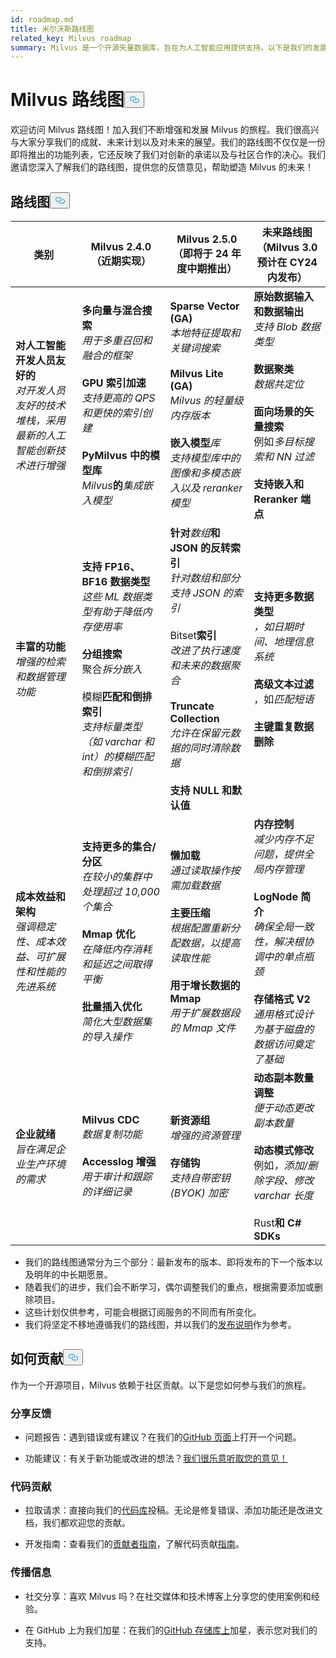 ```yaml
---
id: roadmap.md
title: 米尔沃斯路线图
related_key: Milvus roadmap
summary: Milvus 是一个开源矢量数据库，旨在为人工智能应用提供支持。以下是我们的发展路线图。
---
```

<h1 id="Milvus-Roadmap" class="common-anchor-header">Milvus 路线图<button data-href="#Milvus-Roadmap" class="anchor-icon" translate="no">
      <svg translate="no"
        aria-hidden="true"
        focusable="false"
        height="20"
        version="1.1"
        viewBox="0 0 16 16"
        width="16"
      >
        <path
          fill="#0092E4"
          fill-rule="evenodd"
          d="M4 9h1v1H4c-1.5 0-3-1.69-3-3.5S2.55 3 4 3h4c1.45 0 3 1.69 3 3.5 0 1.41-.91 2.72-2 3.25V8.59c.58-.45 1-1.27 1-2.09C10 5.22 8.98 4 8 4H4c-.98 0-2 1.22-2 2.5S3 9 4 9zm9-3h-1v1h1c1 0 2 1.22 2 2.5S13.98 12 13 12H9c-.98 0-2-1.22-2-2.5 0-.83.42-1.64 1-2.09V6.25c-1.09.53-2 1.84-2 3.25C6 11.31 7.55 13 9 13h4c1.45 0 3-1.69 3-3.5S14.5 6 13 6z"
        ></path>
      </svg>
    </button></h1><p>欢迎访问 Milvus 路线图！加入我们不断增强和发展 Milvus 的旅程。我们很高兴与大家分享我们的成就、未来计划以及对未来的展望。我们的路线图不仅仅是一份即将推出的功能列表，它还反映了我们对创新的承诺以及与社区合作的决心。我们邀请您深入了解我们的路线图，提供您的反馈意见，帮助塑造 Milvus 的未来！</p>
<h2 id="Roadmap" class="common-anchor-header">路线图<button data-href="#Roadmap" class="anchor-icon" translate="no">
      <svg translate="no"
        aria-hidden="true"
        focusable="false"
        height="20"
        version="1.1"
        viewBox="0 0 16 16"
        width="16"
      >
        <path
          fill="#0092E4"
          fill-rule="evenodd"
          d="M4 9h1v1H4c-1.5 0-3-1.69-3-3.5S2.55 3 4 3h4c1.45 0 3 1.69 3 3.5 0 1.41-.91 2.72-2 3.25V8.59c.58-.45 1-1.27 1-2.09C10 5.22 8.98 4 8 4H4c-.98 0-2 1.22-2 2.5S3 9 4 9zm9-3h-1v1h1c1 0 2 1.22 2 2.5S13.98 12 13 12H9c-.98 0-2-1.22-2-2.5 0-.83.42-1.64 1-2.09V6.25c-1.09.53-2 1.84-2 3.25C6 11.31 7.55 13 9 13h4c1.45 0 3-1.69 3-3.5S14.5 6 13 6z"
        ></path>
      </svg>
    </button></h2><table>
    <thead>
        <tr>
            <th>类别</th>
            <th>Milvus 2.4.0（近期实现）</th>
            <th>Milvus 2.5.0（即将于 24 年度中期推出）</th>
            <th>未来路线图（Milvus 3.0 预计在 CY24 内发布）</th>
        </tr>
    </thead>
    <tbody>
        <tr>
            <td><strong>对人工智能开发人员友好的</strong><br/><i>对开发人员友好的技术堆栈，采用最新的人工智能创新技术进行增强</i></td>
            <td><strong>多向量与混合搜索</strong><br/><i>用于多重召回和融合的框架</i><br/><br/><strong>GPU 索引加速</strong><br/><i>支持更高的 QPS 和更快的索引创建</i><br/><br/><strong>PyMilvus 中的模型库</strong><br/><i>Milvus</i><strong>的</strong><i>集成嵌入模型</i></td>
            <td><strong>Sparse Vector (GA)</strong><br/><i>本地特征提取和关键词搜索</i><br/><br/><strong>Milvus Lite (GA)</strong><br/><i>Milvus 的轻量级内存版本</i><br/><br/><strong>嵌入模型</strong><i>库</i><br/><i>支持模型库中</i><i>的</i><i>图像和多模态嵌入以及 reranker 模型</i></td>
            <td><strong>原始数据输入和数据输出</strong><br/><i>支持 Blob 数据类型</i><br/><br/><strong>数据聚类</strong><br/><i>数据共定位</i><br/><br/><strong>面向场景的矢量搜索</strong><br/> 例如<i>多目标搜索和 NN 过滤</i><br/><br/><strong>支持嵌入和 Reranker 端点</strong></td>
        </tr>
        <tr>
            <td><strong>丰富的功能</strong><br/><i>增强的检索和数据管理功能</i></td>
            <td><strong>支持 FP16、BF16 数据类型</strong><br/><i>这些 ML 数据类型有助于降低内存使用率</i><br/><br/><strong>分组搜索</strong><br/> 聚合<i>拆分嵌入</i><br/><br/> 模糊<strong>匹配和倒排索引</strong><br/><i>支持标量类型（如 varchar 和 int）的模糊匹配和倒排索引</i></td>
            <td><strong>针对</strong><i>数组</i><strong>和 JSON 的反转索引</strong><br/><i>针对数组和部分支持 JSON 的索引</i><br/><br/> Bitset<strong>索引</strong><br/><i>改进了执行速度和未来的数据聚合</i><br/><br/><strong>Truncate Collection</strong><br/><i>允许在保留元数据的同时清除数据</i><br/><br/><strong>支持 NULL 和默认值</strong></td>
            <td><strong>支持更多数据类型</strong><br/><i>，如日期时间、地理信息系统</i><br/><br/><strong>高级文本过滤</strong><br/> ，如<i>匹配短语</i><br/><br/><strong>主键重复数据删除</strong></td>
        </tr>
        <tr>
            <td><strong>成本效益和架构</strong><br/><i>强调稳定性、成本效益、可扩展性和性能的先进系统</i></td>
            <td><strong>支持更多的集合/分区</strong><br/><i>在较小的集群中处理超过 10,000 个集合</i><br/><br/><strong>Mmap 优化</strong><br/><i>在降低内存消耗和延迟之间取得平衡</i><br/><br/><strong>批量插入优化</strong><br/><i>简化大型数据集的导入</i><i>操作</i></td>
            <td><strong>懒加载</strong><br/><i>通过读取操作按需加载数据</i><br/><br/><strong>主要压缩</strong><br/><i>根据配置重新分配数据，以提高读取性能</i><br/><br/><strong>用于增长数据的 Mmap</strong><br/><i>用于扩展数据段的 Mmap 文件</i></td>
            <td><strong>内存控制</strong><br/><i>减少内存不足问题，提供全局内存管理</i><br/><br/><strong>LogNode 简介</strong><br/><i>确保全局一致性，解决根协调中的单点瓶颈</i><br/><br/><strong>存储格式 V2</strong><br/><i>通用格式设计为基于磁盘的数据访问奠定了基础</i></td>
        </tr>
        <tr>
            <td><strong>企业就绪</strong><br/><i>旨在满足企业生产环境的需求</i></td>
            <td><strong>Milvus CDC</strong><br/><i>数据复制功能</i><br/><br/><strong>Accesslog 增强</strong><br/><i>用于审计和跟踪的详细记录</i></td>
            <td><strong>新资源组</strong><br/><i>增强的资源管理</i><br/><br/><strong>存储钩</strong><br/><i>支持自带密钥 (BYOK) 加密</i></td>
            <td><strong>动态副本数量调整</strong><br/><i>便于动态更改副本数量</i><br/><br/><strong>动态模式修改</strong><br/> 例如<i>，添加/删除字段、修改 varchar 长度</i><br/><br/> Rust<strong>和 C# SDKs</strong></td>
        </tr>
    </tbody>
</table>
<ul>
<li>我们的路线图通常分为三个部分：最新发布的版本、即将发布的下一个版本以及明年的中长期愿景。</li>
<li>随着我们的进步，我们会不断学习，偶尔调整我们的重点，根据需要添加或删除项目。</li>
<li>这些计划仅供参考，可能会根据订阅服务的不同而有所变化。</li>
<li>我们将坚定不移地遵循我们的路线图，并以我们的<a href="/docs/zh/release_notes.md">发布说明</a>作为参考。</li>
</ul>
<h2 id="How-to-contribute" class="common-anchor-header">如何贡献<button data-href="#How-to-contribute" class="anchor-icon" translate="no">
      <svg translate="no"
        aria-hidden="true"
        focusable="false"
        height="20"
        version="1.1"
        viewBox="0 0 16 16"
        width="16"
      >
        <path
          fill="#0092E4"
          fill-rule="evenodd"
          d="M4 9h1v1H4c-1.5 0-3-1.69-3-3.5S2.55 3 4 3h4c1.45 0 3 1.69 3 3.5 0 1.41-.91 2.72-2 3.25V8.59c.58-.45 1-1.27 1-2.09C10 5.22 8.98 4 8 4H4c-.98 0-2 1.22-2 2.5S3 9 4 9zm9-3h-1v1h1c1 0 2 1.22 2 2.5S13.98 12 13 12H9c-.98 0-2-1.22-2-2.5 0-.83.42-1.64 1-2.09V6.25c-1.09.53-2 1.84-2 3.25C6 11.31 7.55 13 9 13h4c1.45 0 3-1.69 3-3.5S14.5 6 13 6z"
        ></path>
      </svg>
    </button></h2><p>作为一个开源项目，Milvus 依赖于社区贡献。以下是您如何参与我们的旅程。</p>
<h3 id="Share-feedback" class="common-anchor-header">分享反馈</h3><ul>
<li><p>问题报告：遇到错误或有建议？在我们的<a href="https://github.com/milvus-io/milvus/issues">GitHub 页面</a>上打开一个问题。</p></li>
<li><p>功能建议：有关于新功能或改进的想法？<a href="https://github.com/milvus-io/milvus/discussions">我们很乐意听取您的意见！</a></p></li>
</ul>
<h3 id="Code-contributions" class="common-anchor-header">代码贡献</h3><ul>
<li><p>拉取请求：直接向我们的<a href="https://github.com/milvus-io/milvus/pulls">代码库</a>投稿。无论是修复错误、添加功能还是改进文档，我们都欢迎您的贡献。</p></li>
<li><p>开发指南：查看我们的<a href="https://github.com/milvus-io/milvus/blob/82915a9630ab0ff40d7891b97c367ede5726ff7c/CONTRIBUTING.md">贡献者指南</a>，了解代码贡献<a href="https://github.com/milvus-io/milvus/blob/82915a9630ab0ff40d7891b97c367ede5726ff7c/CONTRIBUTING.md">指南</a>。</p></li>
</ul>
<h3 id="Spread-the-word" class="common-anchor-header">传播信息</h3><ul>
<li><p>社交分享：喜欢 Milvus 吗？在社交媒体和技术博客上分享您的使用案例和经验。</p></li>
<li><p>在 GitHub 上为我们加星：在我们的<a href="https://github.com/milvus-io/milvus">GitHub 存储库上</a>加星，表示您对我们的支持。</p></li>
</ul>
